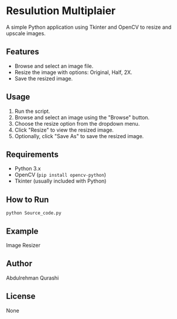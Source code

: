 <!DOCTYPE html>
<html lang="en">
<head>
    <meta charset="UTF-8">
    <meta name="viewport" content="width=device-width, initial-scale=1.0">
</head>
<body>

<h1>Resulution Multiplaier</h1>

<p>A simple Python application using Tkinter and OpenCV to resize and upscale images.</p>

<h2>Features</h2>

<ul>
    <li>Browse and select an image file.</li>
    <li>Resize the image with options: Original, Half, 2X.</li>
    <li>Save the resized image.</li>
</ul>

<h2>Usage</h2>

<ol>
    <li>Run the script.</li>
    <li>Browse and select an image using the "Browse" button.</li>
    <li>Choose the resize option from the dropdown menu.</li>
    <li>Click "Resize" to view the resized image.</li>
    <li>Optionally, click "Save As" to save the resized image.</li>
</ol>

<h2>Requirements</h2>

<ul>
    <li>Python 3.x</li>
    <li>OpenCV (<code>pip install opencv-python</code>)</li>
    <li>Tkinter (usually included with Python)</li>
</ul>

<h2>How to Run</h2>

<code>python Source_code.py</code>

<h2>Example</h2>

<p>Image Resizer</p>

<h2>Author</h2>

<p>Abdulrehman Qurashi</p>

<h2>License</h2>

<p>None</p>

</body>
</html>
